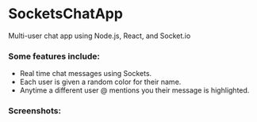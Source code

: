 # SocketsChatApp
Multi-user chat app using Node.js, React, and Socket.io
### Some features include:
- Real time chat messages using Sockets.
- Each user is given a random color for their name.
- Anytime a different user @ mentions you their message is highlighted.

### Screenshots:

